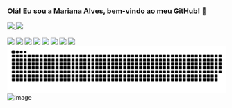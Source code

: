 ### Olá! Eu sou a Mariana Alves, bem-vindo ao meu GitHub! 🌟

<div>
  <a href="https://github.com/mzayles">
    <img height="165em" src="https://github-readme-stats.vercel.app/api?username=mzayles&show_icons=true&theme=radical&include_all_commits=true&count_private=true"/>
    <img height="165em" src="https://github-readme-stats.vercel.app/api/top-langs/?username=mzayles&layout=compact&langs_count=7&theme=radical"/>
  </a>
</div>

<br>

<div>
  <img src="https://img.shields.io/badge/Python-3776AB?style=for-the-badge&logo=python&logoColor=white" />
  <img src="https://img.shields.io/badge/Pandas-150458?style=for-the-badge&logo=pandas&logoColor=white" />
  <img src="https://img.shields.io/badge/MySQL-4479A1?style=for-the-badge&logo=mysql&logoColor=white" />
  <img src="https://img.shields.io/badge/AWS-232F3E?style=for-the-badge&logo=amazon-aws&logoColor=white" />
  <img src="https://img.shields.io/badge/HTML5-E34F26?style=for-the-badge&logo=html5&logoColor=white" />
  <img src="https://img.shields.io/badge/CSS3-1572B6?style=for-the-badge&logo=css3&logoColor=white" />
  <img src="https://img.shields.io/badge/JavaScript-F7DF1E?style=for-the-badge&logo=javascript&logoColor=black" />
  <img src="https://img.shields.io/badge/React-20232A?style=for-the-badge&logo=react&logoColor=61DAFB" />
</div>

<picture align="center">
  <source media="(prefers-color-scheme: dark)" srcset="https://raw.githubusercontent.com/mzayles/mzayles/output/github-contribution-grid-snake-dark.svg">
  <source media="(prefers-color-scheme: light)" srcset="https://raw.githubusercontent.com/mzayles/mzayles/output/github-contribution-grid-snake-dark.svg">
  <img align="center" alt="github contribution grid snake animation" src="https://raw.githubusercontent.com/mari4souza/mari4souza/output/github-contribution-grid-snake.svg">
</picture>

<img width="200" height="200" alt="image" src="https://github.com/user-attachments/assets/affbed33-6777-43f3-a68e-e333354aac98" />
